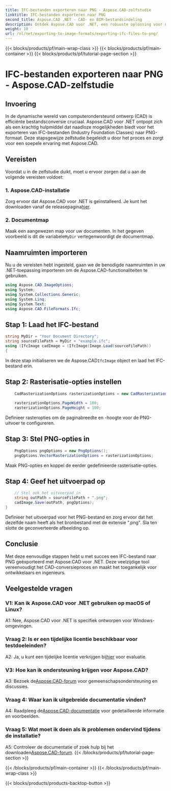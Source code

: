 ```yaml
---
title: IFC-bestanden exporteren naar PNG - Aspose.CAD-zelfstudie
linktitle: IFC-bestanden exporteren naar PNG
second_title: Aspose.CAD .NET - CAD- en BIM-bestandsindeling
description: Ontdek Aspose.CAD voor .NET, een robuuste oplossing voor naadloze conversie van IFC naar PNG. Download nu voor efficiënte CAD-bestandsverwerking.
weight: 10
url: /nl/net/exporting-to-image-formats/exporting-ifc-files-to-png/
---
```


{{< blocks/products/pf/main-wrap-class >}}
{{< blocks/products/pf/main-container >}}
{{< blocks/products/pf/tutorial-page-section >}}

# IFC-bestanden exporteren naar PNG - Aspose.CAD-zelfstudie

## Invoering

In de dynamische wereld van computerondersteund ontwerp (CAD) is efficiënte bestandsconversie cruciaal. Aspose.CAD voor .NET ontpopt zich als een krachtig hulpmiddel dat naadloze mogelijkheden biedt voor het exporteren van IFC-bestanden (Industry Foundation Classes) naar PNG-formaat. Deze stapsgewijze zelfstudie begeleidt u door het proces en zorgt voor een soepele ervaring met Aspose.CAD.

## Vereisten

Voordat u in de zelfstudie duikt, moet u ervoor zorgen dat u aan de volgende vereisten voldoet:

### 1. Aspose.CAD-installatie

 Zorg ervoor dat Aspose.CAD voor .NET is geïnstalleerd. Je kunt het downloaden vanaf de releasepagina[hier](https://releases.aspose.com/cad/net/).

### 2. Documentmap

 Maak een aangewezen map voor uw documenten. In het gegeven voorbeeld is dit de variabele`MyDir` vertegenwoordigt de documentmap.

## Naamruimten importeren

Nu u de vereisten hebt ingesteld, gaan we de benodigde naamruimten in uw .NET-toepassing importeren om de Aspose.CAD-functionaliteiten te gebruiken.

```csharp
using Aspose.CAD.ImageOptions;
using System;
using System.Collections.Generic;
using System.Linq;
using System.Text;
using Aspose.CAD.FileFormats.Ifc;
```

## Stap 1: Laad het IFC-bestand

```csharp
string MyDir = "Your Document Directory";
string sourceFilePath = MyDir + "example.ifc";
using (IfcImage cadImage = (IfcImage)Image.Load(sourceFilePath))
{
```

 In deze stap initialiseren we de Aspose.CAD`IfcImage` object en laad het IFC-bestand erin.

## Stap 2: Rasterisatie-opties instellen

```csharp
    CadRasterizationOptions rasterizationOptions = new CadRasterizationOptions();
   
    rasterizationOptions.PageWidth = 100;
    rasterizationOptions.PageHeight = 100;
```

Definieer rasteropties om de paginabreedte en -hoogte voor de PNG-uitvoer te configureren.

## Stap 3: Stel PNG-opties in

```csharp
    PngOptions pngOptions = new PngOptions();
    pngOptions.VectorRasterizationOptions = rasterizationOptions;
```

Maak PNG-opties en koppel de eerder gedefinieerde rasterisatie-opties.

## Stap 4: Geef het uitvoerpad op

```csharp
    // Stel ook het uitvoerpad in
    string outPath = sourceFilePath + ".png";
    cadImage.Save(outPath, pngOptions);
}
```

Definieer het uitvoerpad voor het PNG-bestand en zorg ervoor dat het dezelfde naam heeft als het bronbestand met de extensie ".png". Sla ten slotte de geconverteerde afbeelding op.

## Conclusie

Met deze eenvoudige stappen hebt u met succes een IFC-bestand naar PNG geëxporteerd met Aspose.CAD voor .NET. Deze veelzijdige tool vereenvoudigt het CAD-conversieproces en maakt het toegankelijk voor ontwikkelaars en ingenieurs.

## Veelgestelde vragen

### V1: Kan ik Aspose.CAD voor .NET gebruiken op macOS of Linux?

A1: Nee, Aspose.CAD voor .NET is specifiek ontworpen voor Windows-omgevingen.

### Vraag 2: Is er een tijdelijke licentie beschikbaar voor testdoeleinden?

 A2: Ja, u kunt een tijdelijke licentie verkrijgen bij[hier](https://purchase.aspose.com/temporary-license/) voor evaluatie.

### V3: Hoe kan ik ondersteuning krijgen voor Aspose.CAD?

 A3: Bezoek de[Aspose.CAD-forum](https://forum.aspose.com/c/cad/19) voor gemeenschapsondersteuning en discussies.

### Vraag 4: Waar kan ik uitgebreide documentatie vinden?

 A4: Raadpleeg de[Aspose.CAD-documentatie](https://reference.aspose.com/cad/net/) voor gedetailleerde informatie en voorbeelden.

### Vraag 5: Wat moet ik doen als ik problemen ondervind tijdens de installatie?

 A5: Controleer de documentatie of zoek hulp bij het downloaden[Aspose.CAD-forum](https://forum.aspose.com/c/cad/19).
{{< /blocks/products/pf/tutorial-page-section >}}

{{< /blocks/products/pf/main-container >}}
{{< /blocks/products/pf/main-wrap-class >}}

{{< blocks/products/products-backtop-button >}}
